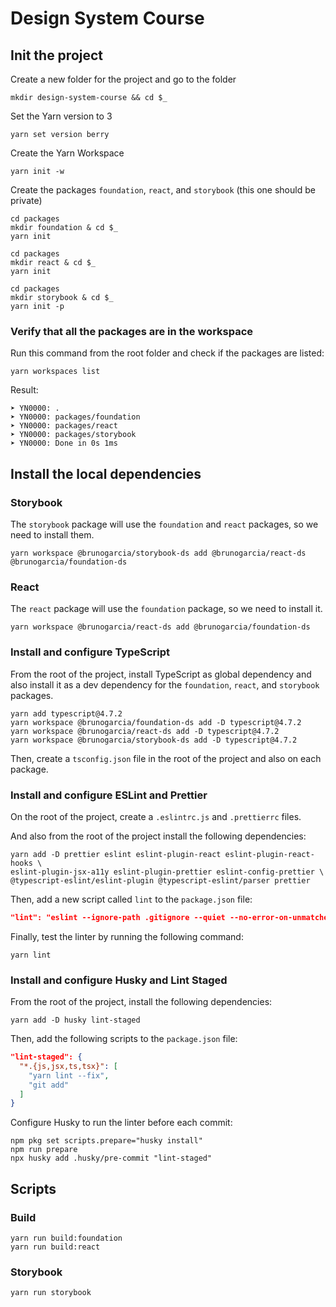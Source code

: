 # Design System Course

## Init the project

Create a new folder for the project and go to the folder

```shell
mkdir design-system-course && cd $_
```

Set the Yarn version to 3

```shell
yarn set version berry
```

Create the Yarn Workspace

```shell
yarn init -w
```

Create the packages `foundation`, `react`, and `storybook` (this one should be private)

```shell
cd packages
mkdir foundation & cd $_
yarn init
```

```shell
cd packages
mkdir react & cd $_
yarn init
```

```shell
cd packages
mkdir storybook & cd $_
yarn init -p
```

### Verify that all the packages are in the workspace

Run this command from the root folder and check if the packages are listed:

```shell
yarn workspaces list
```

Result:

```shell
➤ YN0000: .
➤ YN0000: packages/foundation
➤ YN0000: packages/react
➤ YN0000: packages/storybook
➤ YN0000: Done in 0s 1ms
```

## Install the local dependencies

### Storybook

The `storybook` package will use the `foundation` and `react` packages, so we need to install them.

```shell
yarn workspace @brunogarcia/storybook-ds add @brunogarcia/react-ds @brunogarcia/foundation-ds
```

### React

The `react` package will use the `foundation` package, so we need to install it.

```shell
yarn workspace @brunogarcia/react-ds add @brunogarcia/foundation-ds
```

### Install and configure TypeScript

From the root of the project, install TypeScript as global dependency and also install it as a dev dependency for the `foundation`, `react`, and `storybook` packages.

```shell
yarn add typescript@4.7.2
yarn workspace @brunogarcia/foundation-ds add -D typescript@4.7.2
yarn workspace @brunogarcia/react-ds add -D typescript@4.7.2
yarn workspace @brunogarcia/storybook-ds add -D typescript@4.7.2
```

Then, create a `tsconfig.json` file in the root of the project and also on each package.

### Install and configure ESLint and Prettier

On the root of the project, create a `.eslintrc.js` and `.prettierrc` files.

And also from the root of the project install the following dependencies:

```shell
yarn add -D prettier eslint eslint-plugin-react eslint-plugin-react-hooks \
eslint-plugin-jsx-a11y eslint-plugin-prettier eslint-config-prettier \
@typescript-eslint/eslint-plugin @typescript-eslint/parser prettier
```

Then, add a new script called `lint` to the `package.json` file:

```json
"lint": "eslint --ignore-path .gitignore --quiet --no-error-on-unmatched-pattern packages/**/*{js,jsx,ts,tsx}"
```

Finally, test the linter by running the following command:

```shell
yarn lint
```

### Install and configure Husky and Lint Staged

From the root of the project, install the following dependencies:

```shell
yarn add -D husky lint-staged
```

Then, add the following scripts to the `package.json` file:

```json
"lint-staged": {
  "*.{js,jsx,ts,tsx}": [
    "yarn lint --fix",
    "git add"
  ]
}
```

Configure Husky to run the linter before each commit:

```shell
npm pkg set scripts.prepare="husky install"
npm run prepare
npx husky add .husky/pre-commit "lint-staged"
```

## Scripts

### Build

```shell
yarn run build:foundation
yarn run build:react
```

### Storybook

```shell
yarn run storybook
```
